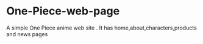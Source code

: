 # One-Piece-web-page
A simple One Piece anime web site . It has home,about,characters,products and news pages
